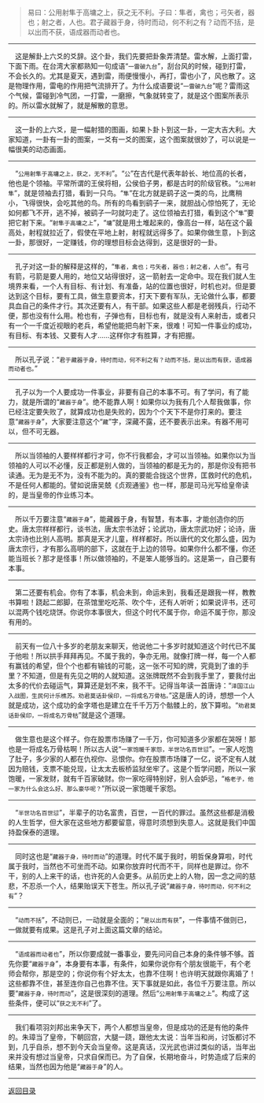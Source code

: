 > 易曰：公用射隼于高墉之上，获之无不利。子曰：隼者，禽也；弓矢者，器也；射之者，人也。君子藏器于身，待时而动，何不利之有？动而不括，是以出而不获，语成器而动者也。
___
&emsp;这是解卦上六爻的爻辞。这个卦，我们先要把卦象弄清楚。雷水解，上面打雷，下面下雨。在台湾大家都熟知一句成语“``一雷破九台``”，刮台风的时候，碰到打雷，不会长久的。尤其是夏天，遇到雷，雨便慢慢小，再打，雷也小了，风也散了。这是物理作用，雷电的作用把气流排开了。为什么成语要说“``一雷破九台``”呢？雷雨这个气候，雷碰到冷气团，一打雷，一磨擦，气象就转变了，就是这个图案所表示的。所以雷水就解了，就是解散的意思。
___
&emsp;这一卦的上六爻，是一幅射猎的图画，如果卜卦卜到这一卦，一定大吉大利。大家知道，一卦有一卦的图案，一爻有一爻的图案，这个图案就很妙了，可以说是一幅很美的动态画面。
___
&emsp;“``公用射隼于高墉之上，获之，无不利``”。“``公``”在古代是代表年龄长、地位高的长者，他也是个领袖。平常所谓的王侯将相，公侯伯子男，都是古时的阶级官秩。“``公用射隼``”，就是领袖去打猎，看到一只鸟。“``隼``”在北方就是鹞子这一类的鸟，比鹰稍小，飞得很快，会吃其他的鸟。所有的鸟看到鹞子一来，就胆战心惊怕死了，无论如何都飞不开，逃不掉，被鹞子一叼就叼走了。这位领袖去打猎，看到这个“``隼``”要把它射下来。“``射隼于高墉之上``”，“``墉``”就是用土堆起来的，像高台一样，站在这个最高处，射程就拉近了，假使在平地上射，射程就远得多了。如果你做生意，卜到这一卦，那很好，一定赚钱，你的理想目标会达得到，这是很好的一卦。
___
&emsp;孔子对这一卦的解释是这样的，“``隼者，禽也；弓矢者，器也；射之者，人也``”。有弓有箭，弓箭是要人用的，地位又站得很好，这一箭射去一定命中。现在我们就人生境界来看，一个人有目标、有计划、有准备，站的位置也很好，时机也对。但是要达到这个目标，要有工具，做生意要资本，打天下要有军队，无论做什么事，都要具血自己的条件才行。其次还要有人，有干部。如果这些人都是老弱残兵，行动不便，那也没有什么用。枪也有，子弹也有，目标也有，就是没有人来射击，或者只有一个一千度近视眼的老兵，希望他能把鸟射下来，很难！可知一件事业的成功，有目标、有本钱、又要有人才……这样你才有胜算，才有把握。
___
&emsp;所以孔子说：“``君于藏器于身，待时而动，何不利之有？动而不括，是以出而有获，语成器而动者也。``”
___
&emsp;孔子以为一个人要成功一件事业，非要有自己的本事不可。有了学问，有了能力，就是所谓的“``藏器于身``”。绝不能靠人啊！如果你以为我有几个人帮我做事，你已经注定要失败了，就算成功也是失败的，因为个个天下不是你打来的。要注意“``藏器于身``”，大家要注意这个“``藏``”字，深藏不露，还不要表示出来。有器不用可以，但不可无器。
___
&emsp;所以当领袖的人要样样都行才可，你不行我都会，才可以当领袖。如果你以为当领袖的人可以不必懂，反正都是别人做的，当领袖的都是无为的，那是你没有把书读通。无为是无不为，没有不能为的。真的要能合拢这个世界，匡救时代的危机，不是任何人都能的。譬如说唐吴兢《贞观通鉴》也一样，那是司马光写给皇帝读的，是当皇帝的作业练习本。
___
&emsp;所以千万要注意“``藏器于身``”，能藏器于身，有智慧，有本事，才能创造你的历史。唐太宗样样都行，谈书法，唐太宗书法好；论武功，唐太宗武功好；论诗，唐太宗诗也比别人高明。那真是天才儿童，样样都好。所以唐代的文化那么盛，因为唐太宗行，才有那么高明的部下，这就在于上边的领导。如果你什么都不懂，你还能当班长？那才是怪事！所以做领袖的，不是笨人能够当的。这是第一，自己要有本事。
___
&emsp;第二还要有机会。你有了本事，机会未到，命运未到，我看还是跟我一样，教教书算啦！跷起二郎脚，在茶馆里吃吃茶、吹个牛，还有人听听；如果说评书，还可以混两个钱吃烧饼。你说你本事很大，但这个时代不属于你，命运不属于你，那没有用的。
___
&emsp;前天有一位八十多岁的老朋友来聊天，他说他二十多岁时就知道这个时代已不属于他啦！所以拱手拜拜再见。不属于我的，争亦无用。就像打牌一样，每一个人都有赢钱的希望，但个个也都有输钱的可能，这一张不可知的牌，究竟到了谁的手里？不知道，但是有先见之明的人就知道。这张牌既然不会到我手里了，要我付出太多的代价去碰运气，算算还是划不来，我不干。记得当年读一首唐诗：“``泽国江山入战图，生民何计乐樵苏。劝君莫话卦侯印，一将成名万骨枯。``”这是唐人的诗，想想一个人就是成功，这个成功的金字塔也是建立在千千万万个骷髅上的，放下算啦。“``劝君莫话卦侯印，一将成名万骨枯``”就是这个道理。
___
&emsp;做生意也是这个样子。你在股票市场赚了一千万，你可知道多少家都在哭呀！那也是一将成名万骨枯啊！所以古人说“``一家饱暖千家怨，半世功名百世愆``”。一家人吃饱了肚子，多少家的人都在仇视你、忌恨你。你在股票市场赚了一亿，说不定有人就因为赔钱，支票不能兑现，让太太去板桥监狱坐牢了。这是个哲学问题，所以一家饱暖，一家发财，就有千百家破财。你一家吃得特别好，别人会妒忌，“``格老子，他一家为什么会这么好、那么豪华呢？``”所以说一家饱暖千家怨。
___
&emsp;“``半世功名百世愆``”，半辈子的功名富贵，百世，一百代的罪过。虽然这些都是消极的人生哲学，但大家在这些地方都要留意，得意时须想到失意人。这就是我们中国持盈保泰的道理。
___
&emsp;同时这也是“``藏器于身，待时而动``”的道理。时代不属于我时，明哲保身算啦，时代属于我时，当然也不可坐而不动。如果你放弃时代而不干，同样也是罪过。你不干，别的人上来干的话，也许死的人会更多。从前历史上的人物，因一念之间的慈悲，不忍杀一个人，结果贻误天下苍生。所以孔子说“``藏器于身，待时而动，何不利之有``”？
___
&emsp;“``动而不括``”，不动则已，一动就是全面的；“``是以出而有获``”，一件事情不做则已，一做就要有成果。这是孔子对上面这篇文章的结论。
___
&emsp;“``语成器而动者也``”，所以你要成就一番事业，要先问问自己本身的条件够不够。首先你要“``藏器于身``”，本身要有本事，有条件，如果你说你有个朋友很能干，有个老师会帮你，那是空的；你说你有个好太太，也靠不住啊！也许明天就跟你离婚了！这些都靠不住，甚至连你自己也靠不住。天下事就是如此，各位千万要注意。所以要“``藏器于身，待时而动``”，这是很深刻的道理。然后“``公用射隼于高墉之上``”。构成了这些条件，便可以“``获之无不利``”了。
___
&emsp;我们看项羽刘邦出来争天下，两个人都想当皇帝，但是成功的还是有他的条件的。朱璋当了皇帝，下朝回宫，大腿一跷，跟他太太说：当年当和尚，讨饭都讨不到，几乎自杀，想不到今天会当皇帝。这是真话，汉光武也讲过类似的话，当年出来并没有想过当皇帝，只求自保而已。为了自保，长期地奋斗，时势造成了后来的结果，当然也因为他是“``藏器于身``”的人。
___
[返回目录](../../master/README.md#目录)